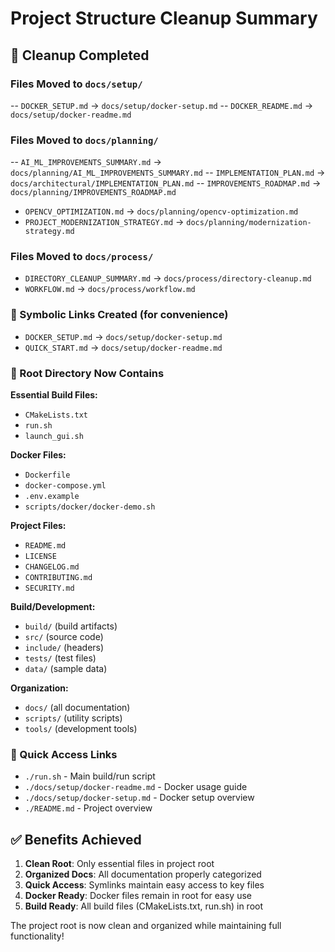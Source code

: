 # Project Structure Cleanup Summary

## 🎯 Cleanup Completed

### Files Moved to `docs/setup/`

-- `DOCKER_SETUP.md` → `docs/setup/docker-setup.md`
-- `DOCKER_README.md` → `docs/setup/docker-readme.md`

### Files Moved to `docs/planning/`

-- `AI_ML_IMPROVEMENTS_SUMMARY.md` → `docs/planning/AI_ML_IMPROVEMENTS_SUMMARY.md`
-- `IMPLEMENTATION_PLAN.md` → `docs/architectural/IMPLEMENTATION_PLAN.md`
-- `IMPROVEMENTS_ROADMAP.md` → `docs/planning/IMPROVEMENTS_ROADMAP.md`

- `OPENCV_OPTIMIZATION.md` → `docs/planning/opencv-optimization.md`
- `PROJECT_MODERNIZATION_STRATEGY.md` → `docs/planning/modernization-strategy.md`

### Files Moved to `docs/process/`

- `DIRECTORY_CLEANUP_SUMMARY.md` → `docs/process/directory-cleanup.md`
- `WORKFLOW.md` → `docs/process/workflow.md`

### 🔗 Symbolic Links Created (for convenience)

- `DOCKER_SETUP.md` → `docs/setup/docker-setup.md`
- `QUICK_START.md` → `docs/setup/docker-readme.md`

### 📁 Root Directory Now Contains

**Essential Build Files:**

- `CMakeLists.txt`
- `run.sh`
- `launch_gui.sh`

**Docker Files:**

- `Dockerfile`
- `docker-compose.yml`
- `.env.example`
- `scripts/docker/docker-demo.sh`

**Project Files:**

- `README.md`
- `LICENSE`
- `CHANGELOG.md`
- `CONTRIBUTING.md`
- `SECURITY.md`

**Build/Development:**

- `build/` (build artifacts)
- `src/` (source code)
- `include/` (headers)
- `tests/` (test files)
- `data/` (sample data)

**Organization:**

- `docs/` (all documentation)
- `scripts/` (utility scripts)
- `tools/` (development tools)

### 🚀 Quick Access Links

- `./run.sh` - Main build/run script
- `./docs/setup/docker-readme.md` - Docker usage guide
- `./docs/setup/docker-setup.md` - Docker setup overview
- `./README.md` - Project overview

## ✅ Benefits Achieved

1. **Clean Root**: Only essential files in project root
2. **Organized Docs**: All documentation properly categorized
3. **Quick Access**: Symlinks maintain easy access to key files
4. **Docker Ready**: Docker files remain in root for easy use
5. **Build Ready**: All build files (CMakeLists.txt, run.sh) in root

The project root is now clean and organized while maintaining full functionality!
